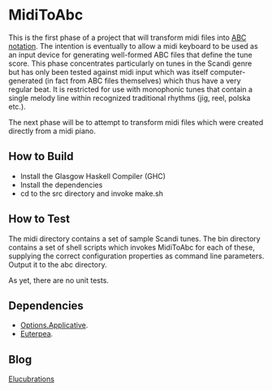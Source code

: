 MidiToAbc
=========

This is the first phase of a project that will transform midi files into [ABC notation](http://abcnotation.com/). The intention is eventually to allow a midi keyboard to be used as an input device for generating well-formed ABC files that define the tune score. This phase concentrates particularly on tunes in the Scandi genre but has only been tested against midi input which was itself computer-generated (in fact from ABC files themselves) which thus have a very regular beat.  It is restricted for use with monophonic tunes that contain a single melody line within recognized traditional rhythms (jig, reel, polska etc.). 

The next phase will be to attempt to transform midi files which were created directly from a midi piano.


How to Build
------------
*  Install the Glasgow Haskell Compiler (GHC)
*  Install the dependencies
*  cd to the src directory and invoke make.sh

How to Test
-----------
The midi directory contains a set of sample Scandi tunes.  The bin directory contains a set of shell scripts which invokes MidiToAbc for each of these, supplying the correct configuration properties as command line parameters.  Output it to the abc directory. 

As yet, there are no unit tests.

Dependencies
------------

*  [Options.Applicative](https://hackage.haskell.org/package/optparse-applicative-0.1.1/docs/Options-Applicative.html).
*  [Euterpea](https://hackage.haskell.org/package/Euterpea).

Blog
----

[Elucubrations](http://myelucubrations.blogspot.co.uk/)




